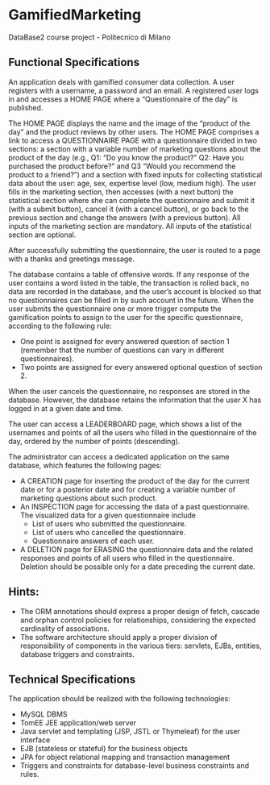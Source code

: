 # GamifiedMarketing
DataBase2 course project - Politecnico di Milano

## Functional Specifications
An application deals with gamified consumer data collection. A user registers with a username, a
password and an email. A registered user logs in and accesses a HOME PAGE where a “Questionnaire
of the day” is published.

The HOME PAGE displays the name and the image of the “product of the day” and the product
reviews by other users. The HOME PAGE comprises a link to access a QUESTIONNAIRE PAGE with a
questionnaire divided in two sections: a section with a variable number of marketing questions
about the product of the day (e.g., Q1: “Do you know the product?” Q2: Have you purchased the
product before?” and Q3 “Would you recommend the product to a friend?”) and a section with fixed
inputs for collecting statistical data about the user: age, sex, expertise level (low, medium high). The
user fills in the marketing section, then accesses (with a next button) the statistical section where
she can complete the questionnaire and submit it (with a submit button), cancel it (with a cancel
button), or go back to the previous section and change the answers (with a previous button). All
inputs of the marketing section are mandatory. All inputs of the statistical section are optional.

After successfully submitting the questionnaire, the user is routed to a page with a thanks and
greetings message.

The database contains a table of offensive words. If any response of the user contains a word listed
in the table, the transaction is rolled back, no data are recorded in the database, and the user’s
account is blocked so that no questionnaires can be filled in by such account in the future.
When the user submits the questionnaire one or more trigger compute the gamification points to
assign to the user for the specific questionnaire, according to the following rule:
  - One point is assigned for every answered question of section 1 (remember that the number
of questions can vary in different questionnaires).
  - Two points are assigned for every answered optional question of section 2.

When the user cancels the questionnaire, no responses are stored in the database. However, the
database retains the information that the user X has logged in at a given date and time.

The user can access a LEADERBOARD page, which shows a list of the usernames and points of all the
users who filled in the questionnaire of the day, ordered by the number of points (descending).

The administrator can access a dedicated application on the same database, which features the
following pages:
  - A CREATION page for inserting the product of the day for the current date or for a posterior
date and for creating a variable number of marketing questions about such product.
  - An INSPECTION page for accessing the data of a past questionnaire. The visualized data for a
given questionnaire include
    - List of users who submitted the questionnaire.
    - List of users who cancelled the questionnaire.
    - Questionnaire answers of each user.
  - A DELETION page for ERASING the questionnaire data and the related responses and points
of all users who filled in the questionnaire. Deletion should be possible only for a date
preceding the current date.

## Hints:
  - The ORM annotations should express a proper design of fetch, cascade and orphan control
policies for relationships, considering the expected cardinality of associations.
  - The software architecture should apply a proper division of responsibility of components in
the various tiers: servlets, EJBs, entities, database triggers and constraints.

## Technical Specifications
The application should be realized with the following technologies:
  - MySQL DBMS
  - TomEE JEE application/web server
  - Java servlet and templating (JSP, JSTL or Thymeleaf) for the user interface
  - EJB (stateless or stateful) for the business objects
  - JPA for object relational mapping and transaction management
  - Triggers and constraints for database-level business constraints and rules.
